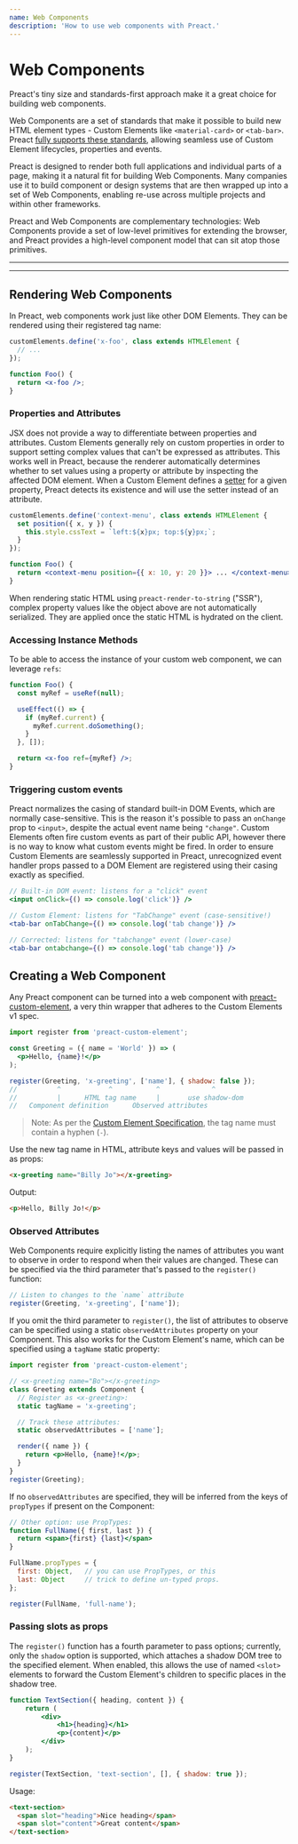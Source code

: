 ```yaml
---
name: Web Components
description: 'How to use web components with Preact.'
---
```


# Web Components

Preact's tiny size and standards-first approach make it a great choice for building web components.

Web Components are a set of standards that make it possible to build new HTML element types - Custom Elements like `<material-card>` or `<tab-bar>`.
Preact [fully supports these standards](https://custom-elements-everywhere.com/#preact), allowing seamless use of Custom Element lifecycles, properties and events. 

Preact is designed to render both full applications and individual parts of a page, making it a natural fit for building Web Components. Many companies use it to build component or design systems that are then wrapped up into a set of Web Components, enabling re-use across multiple projects and within other frameworks.

Preact and Web Components are complementary technologies: Web Components provide a set of low-level primitives for extending the browser, and Preact provides a high-level component model that can sit atop those primitives.

---

<div><toc></toc></div>

---

## Rendering Web Components

In Preact, web components work just like other DOM Elements. They can be rendered using their registered tag name:

```jsx
customElements.define('x-foo', class extends HTMLElement {
  // ...
});

function Foo() {
  return <x-foo />;
}
```

### Properties and Attributes

JSX does not provide a way to differentiate between properties and attributes. Custom Elements generally rely on custom properties in order to support setting complex values that can't be expressed as attributes. This works well in Preact, because the renderer automatically determines whether to set values using a property or attribute by inspecting the affected DOM element. When a Custom Element defines a [setter](https://developer.mozilla.org/en-US/docs/Web/JavaScript/Reference/Functions/set) for a given property, Preact detects its existence and will use the setter instead of an attribute.

```jsx
customElements.define('context-menu', class extends HTMLElement {
  set position({ x, y }) {
    this.style.cssText = `left:${x}px; top:${y}px;`;
  }
});

function Foo() {
  return <context-menu position={{ x: 10, y: 20 }}> ... </context-menu>;
}
```

When rendering static HTML using `preact-render-to-string` ("SSR"), complex property values like the object above are not automatically serialized. They are applied once the static HTML is hydrated on the client.

### Accessing Instance Methods

To be able to access the instance of your custom web component, we can leverage `refs`:

```jsx
function Foo() {
  const myRef = useRef(null);

  useEffect(() => {
    if (myRef.current) {
      myRef.current.doSomething();
    }
  }, []);

  return <x-foo ref={myRef} />;
}
```

### Triggering custom events

Preact normalizes the casing of standard built-in DOM Events, which are normally case-sensitive. This is the reason it's possible to pass an `onChange` prop to `<input>`, despite the actual event name being `"change"`. Custom Elements often fire custom events as part of their public API, however there is no way to know what custom events might be fired. In order to ensure Custom Elements are seamlessly supported in Preact, unrecognized event handler props passed to a DOM Element are registered using their casing exactly as specified.

```jsx
// Built-in DOM event: listens for a "click" event
<input onClick={() => console.log('click')} />

// Custom Element: listens for "TabChange" event (case-sensitive!)
<tab-bar onTabChange={() => console.log('tab change')} />

// Corrected: listens for "tabchange" event (lower-case)
<tab-bar ontabchange={() => console.log('tab change')} />
```

## Creating a Web Component

Any Preact component can be turned into a web component with [preact-custom-element](https://github.com/preactjs/preact-custom-element), a very thin wrapper that adheres to the Custom Elements v1 spec.

```jsx
import register from 'preact-custom-element';

const Greeting = ({ name = 'World' }) => (
  <p>Hello, {name}!</p>
);

register(Greeting, 'x-greeting', ['name'], { shadow: false });
//          ^            ^           ^             ^
//          |      HTML tag name     |       use shadow-dom
//   Component definition      Observed attributes
```

> Note: As per the [Custom Element Specification](http://w3c.github.io/webcomponents/spec/custom/#prod-potentialcustomelementname), the tag name must contain a hyphen (`-`).

Use the new tag name in HTML, attribute keys and values will be passed in as props:

```html
<x-greeting name="Billy Jo"></x-greeting>
```

Output:

```html
<p>Hello, Billy Jo!</p>
```

### Observed Attributes

Web Components require explicitly listing the names of attributes you want to observe in order to respond when their values are changed. These can be specified via the third parameter that's passed to the `register()` function:

```jsx
// Listen to changes to the `name` attribute
register(Greeting, 'x-greeting', ['name']);
```

If you omit the third parameter to `register()`, the list of attributes to observe can be specified using a static `observedAttributes` property on your Component. This also works for the Custom Element's name, which can be specified using a `tagName` static property:

```jsx
import register from 'preact-custom-element';

// <x-greeting name="Bo"></x-greeting>
class Greeting extends Component {
  // Register as <x-greeting>:
  static tagName = 'x-greeting';

  // Track these attributes:
  static observedAttributes = ['name'];

  render({ name }) {
    return <p>Hello, {name}!</p>;
  }
}
register(Greeting);
```

If no `observedAttributes` are specified, they will be inferred from the keys of `propTypes` if present on the Component:

```jsx
// Other option: use PropTypes:
function FullName({ first, last }) {
  return <span>{first} {last}</span>
}

FullName.propTypes = {
  first: Object,   // you can use PropTypes, or this
  last: Object     // trick to define un-typed props.
};

register(FullName, 'full-name');
```

### Passing slots as props

The `register()` function has a fourth parameter to pass options; currently, only the `shadow` option is supported, which attaches a shadow DOM tree to the specified element. When enabled, this allows the use of named `<slot>` elements to forward the Custom Element's children to specific places in the shadow tree.

```jsx
function TextSection({ heading, content }) {
	return (
		<div>
			<h1>{heading}</h1>
			<p>{content}</p>
		</div>
	);
}

register(TextSection, 'text-section', [], { shadow: true });
```

Usage:

```html
<text-section>
  <span slot="heading">Nice heading</span>
  <span slot="content">Great content</span>
</text-section>
```
